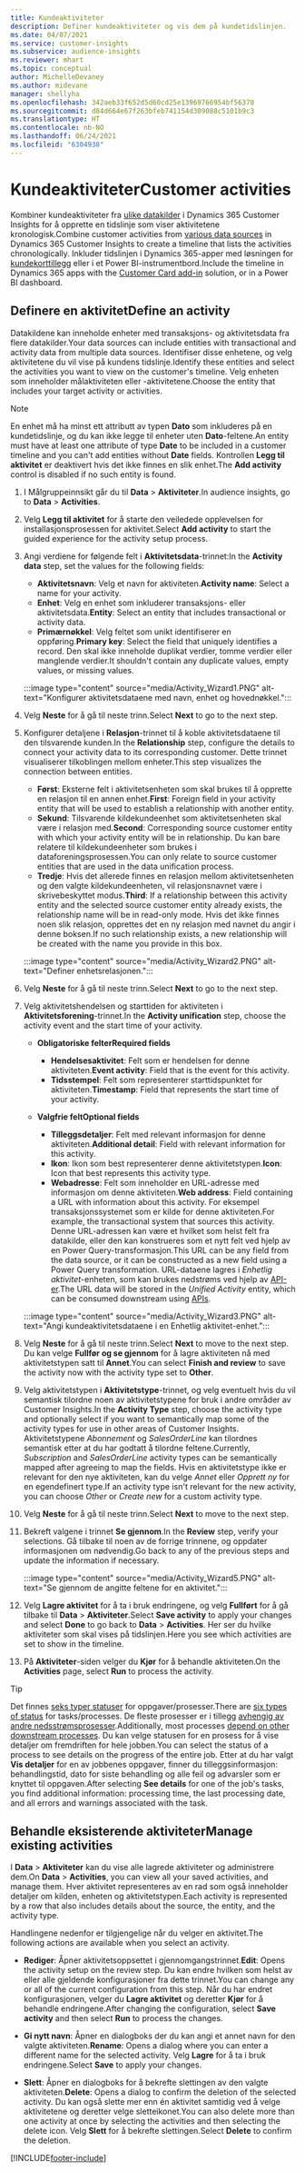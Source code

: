 ```yaml
---
title: Kundeaktiviteter
description: Definer kundeaktiviteter og vis dem på kundetidslinjen.
ms.date: 04/07/2021
ms.service: customer-insights
ms.subservice: audience-insights
ms.reviewer: mhart
ms.topic: conceptual
author: MichelleDevaney
ms.author: midevane
manager: shellyha
ms.openlocfilehash: 342aeb33f652d5d60cd25e13969766954bf56370
ms.sourcegitcommit: d84d664e67f263bfeb741154d309088c5101b9c3
ms.translationtype: HT
ms.contentlocale: nb-NO
ms.lasthandoff: 06/24/2021
ms.locfileid: "6304938"
---
```

# <a name="customer-activities"></a><span data-ttu-id="932c4-103">Kundeaktiviteter</span><span class="sxs-lookup"><span data-stu-id="932c4-103">Customer activities</span></span>

<span data-ttu-id="932c4-104">Kombiner kundeaktiviteter fra [ulike datakilder](data-sources.md) i Dynamics 365 Customer Insights for å opprette en tidslinje som viser aktivitetene kronologisk.</span><span class="sxs-lookup"><span data-stu-id="932c4-104">Combine customer activities from [various data sources](data-sources.md) in Dynamics 365 Customer Insights to create a timeline that lists the activities chronologically.</span></span> <span data-ttu-id="932c4-105">Inkluder tidslinjen i Dynamics 365-apper med løsningen for [kundekorttillegg](customer-card-add-in.md) eller i et Power BI-instrumentbord.</span><span class="sxs-lookup"><span data-stu-id="932c4-105">Include the timeline in Dynamics 365 apps with the [Customer Card add-in](customer-card-add-in.md) solution, or in a Power BI dashboard.</span></span>

## <a name="define-an-activity"></a><span data-ttu-id="932c4-106">Definere en aktivitet</span><span class="sxs-lookup"><span data-stu-id="932c4-106">Define an activity</span></span>

<span data-ttu-id="932c4-107">Datakildene kan inneholde enheter med transaksjons- og aktivitetsdata fra flere datakilder.</span><span class="sxs-lookup"><span data-stu-id="932c4-107">Your data sources can include entities with transactional and activity data from multiple data sources.</span></span> <span data-ttu-id="932c4-108">Identifiser disse enhetene, og velg aktivitetene du vil vise på kundens tidslinje.</span><span class="sxs-lookup"><span data-stu-id="932c4-108">Identify these entities and select the activities you want to view on the customer's timeline.</span></span> <span data-ttu-id="932c4-109">Velg enheten som inneholder målaktiviteten eller -aktivitetene.</span><span class="sxs-lookup"><span data-stu-id="932c4-109">Choose the entity that includes your target activity or activities.</span></span>

> [!NOTE]
> <span data-ttu-id="932c4-110">En enhet må ha minst ett attributt av typen **Dato** som inkluderes på en kundetidslinje, og du kan ikke legge til enheter uten **Dato**-feltene.</span><span class="sxs-lookup"><span data-stu-id="932c4-110">An entity must have at least one attribute of type **Date** to be included in a customer timeline and you can't add entities without **Date** fields.</span></span> <span data-ttu-id="932c4-111">Kontrollen **Legg til aktivitet** er deaktivert hvis det ikke finnes en slik enhet.</span><span class="sxs-lookup"><span data-stu-id="932c4-111">The **Add activity** control is disabled if no such entity is found.</span></span>

1. <span data-ttu-id="932c4-112">I Målgruppeinnsikt går du til **Data** > **Aktiviteter**.</span><span class="sxs-lookup"><span data-stu-id="932c4-112">In audience insights, go to **Data** > **Activities**.</span></span>

1. <span data-ttu-id="932c4-113">Velg **Legg til aktivitet** for å starte den veiledede opplevelsen for installasjonsprosessen for aktivitet.</span><span class="sxs-lookup"><span data-stu-id="932c4-113">Select **Add activity** to start the guided experience for the activity setup process.</span></span>

1. <span data-ttu-id="932c4-114">Angi verdiene for følgende felt i **Aktivitetsdata**-trinnet:</span><span class="sxs-lookup"><span data-stu-id="932c4-114">In the **Activity data** step, set the values for the following fields:</span></span>

   - <span data-ttu-id="932c4-115">**Aktivitetsnavn**: Velg et navn for aktiviteten.</span><span class="sxs-lookup"><span data-stu-id="932c4-115">**Activity name**: Select a name for your activity.</span></span>
   - <span data-ttu-id="932c4-116">**Enhet**: Velg en enhet som inkluderer transaksjons- eller aktivitetsdata.</span><span class="sxs-lookup"><span data-stu-id="932c4-116">**Entity**: Select an entity that includes transactional or activity data.</span></span>
   - <span data-ttu-id="932c4-117">**Primærnøkkel**: Velg feltet som unikt identifiserer en oppføring.</span><span class="sxs-lookup"><span data-stu-id="932c4-117">**Primary key**: Select the field that uniquely identifies a record.</span></span> <span data-ttu-id="932c4-118">Den skal ikke inneholde duplikat verdier, tomme verdier eller manglende verdier.</span><span class="sxs-lookup"><span data-stu-id="932c4-118">It shouldn't contain any duplicate values, empty values, or missing values.</span></span>

   :::image type="content" source="media/Activity_Wizard1.PNG" alt-text="Konfigurer aktivitetsdataene med navn, enhet og hovednøkkel.":::

1. <span data-ttu-id="932c4-120">Velg **Neste** for å gå til neste trinn.</span><span class="sxs-lookup"><span data-stu-id="932c4-120">Select **Next** to go to the next step.</span></span>

1. <span data-ttu-id="932c4-121">Konfigurer detaljene i **Relasjon**-trinnet til å koble aktivitetsdataene til den tilsvarende kunden.</span><span class="sxs-lookup"><span data-stu-id="932c4-121">In the **Relationship** step, configure the details to connect your activity data to its corresponding customer.</span></span> <span data-ttu-id="932c4-122">Dette trinnet visualiserer tilkoblingen mellom enheter.</span><span class="sxs-lookup"><span data-stu-id="932c4-122">This step visualizes the connection between entities.</span></span>  

   - <span data-ttu-id="932c4-123">**Først**: Eksterne felt i aktivitetsenheten som skal brukes til å opprette en relasjon til en annen enhet.</span><span class="sxs-lookup"><span data-stu-id="932c4-123">**First**: Foreign field in your activity entity that will be used to establish a relationship with another entity.</span></span>
   - <span data-ttu-id="932c4-124">**Sekund**: Tilsvarende kildekundeenhet som aktivitetsenheten skal være i relasjon med.</span><span class="sxs-lookup"><span data-stu-id="932c4-124">**Second**: Corresponding source customer entity with which your activity entity will be in relationship.</span></span> <span data-ttu-id="932c4-125">Du kan bare relatere til kildekundeenheter som brukes i dataforeningsprosessen.</span><span class="sxs-lookup"><span data-stu-id="932c4-125">You can only relate to source customer entities that are used in the data unification process.</span></span>
   - <span data-ttu-id="932c4-126">**Tredje**: Hvis det allerede finnes en relasjon mellom aktivitetsenheten og den valgte kildekundeenheten, vil relasjonsnavnet være i skrivebeskyttet modus.</span><span class="sxs-lookup"><span data-stu-id="932c4-126">**Third**: If a relationship between this activity entity and the selected source customer entity already exists, the relationship name will be in read-only mode.</span></span> <span data-ttu-id="932c4-127">Hvis det ikke finnes noen slik relasjon, opprettes det en ny relasjon med navnet du angir i denne boksen.</span><span class="sxs-lookup"><span data-stu-id="932c4-127">If no such relationship exists, a new relationship will be created with the name you provide in this box.</span></span>

   :::image type="content" source="media/Activity_Wizard2.PNG" alt-text="Definer enhetsrelasjonen.":::

1. <span data-ttu-id="932c4-129">Velg **Neste** for å gå til neste trinn.</span><span class="sxs-lookup"><span data-stu-id="932c4-129">Select **Next** to go to the next step.</span></span> 

1. <span data-ttu-id="932c4-130">Velg aktivitetshendelsen og starttiden for aktiviteten i **Aktivitetsforening**-trinnet.</span><span class="sxs-lookup"><span data-stu-id="932c4-130">In the **Activity unification** step, choose the activity event and the start time of your activity.</span></span> 
   - <span data-ttu-id="932c4-131">**Obligatoriske felter**</span><span class="sxs-lookup"><span data-stu-id="932c4-131">**Required fields**</span></span>
      - <span data-ttu-id="932c4-132">**Hendelsesaktivitet**: Felt som er hendelsen for denne aktiviteten.</span><span class="sxs-lookup"><span data-stu-id="932c4-132">**Event activity**: Field that is the event for this activity.</span></span>
      - <span data-ttu-id="932c4-133">**Tidsstempel**: Felt som representerer starttidspunktet for aktiviteten.</span><span class="sxs-lookup"><span data-stu-id="932c4-133">**Timestamp**: Field that represents the start time of your activity.</span></span>

   - <span data-ttu-id="932c4-134">**Valgfrie felt**</span><span class="sxs-lookup"><span data-stu-id="932c4-134">**Optional fields**</span></span>
      - <span data-ttu-id="932c4-135">**Tilleggsdetaljer**: Felt med relevant informasjon for denne aktiviteten.</span><span class="sxs-lookup"><span data-stu-id="932c4-135">**Additional detail**: Field with relevant information for this activity.</span></span>
      - <span data-ttu-id="932c4-136">**Ikon**: Ikon som best representerer denne aktivitetstypen.</span><span class="sxs-lookup"><span data-stu-id="932c4-136">**Icon**: Icon that best represents this activity type.</span></span>
      - <span data-ttu-id="932c4-137">**Webadresse**: Felt som inneholder en URL-adresse med informasjon om denne aktiviteten.</span><span class="sxs-lookup"><span data-stu-id="932c4-137">**Web address**: Field containing a URL with information about this activity.</span></span> <span data-ttu-id="932c4-138">For eksempel transaksjonssystemet som er kilde for denne aktiviteten.</span><span class="sxs-lookup"><span data-stu-id="932c4-138">For example, the transactional system that sources this activity.</span></span> <span data-ttu-id="932c4-139">Denne URL-adressen kan være et hvilket som helst felt fra datakilde, eller den kan konstrueres som et nytt felt ved hjelp av en Power Query-transformasjon.</span><span class="sxs-lookup"><span data-stu-id="932c4-139">This URL can be any field from the data source, or it can be constructed as a new field using a Power Query transformation.</span></span> <span data-ttu-id="932c4-140">URL-dataene lagres i *Enhetlig aktivitet*-enheten, som kan brukes nedstrøms ved hjelp av [API-er](apis.md).</span><span class="sxs-lookup"><span data-stu-id="932c4-140">The URL data will be stored in the *Unified Activity* entity, which can be consumed downstream using [APIs](apis.md).</span></span>
   
   :::image type="content" source="media/Activity_Wizard3.PNG" alt-text="Angi kundeaktivitetsdataene i en Enhetlig aktivitet-enhet.":::

1. <span data-ttu-id="932c4-142">Velg **Neste** for å gå til neste trinn.</span><span class="sxs-lookup"><span data-stu-id="932c4-142">Select **Next** to move to the next step.</span></span> <span data-ttu-id="932c4-143">Du kan velge **Fullfør og se gjennom** for å lagre aktiviteten nå med aktivitetstypen satt til **Annet**.</span><span class="sxs-lookup"><span data-stu-id="932c4-143">You can select **Finish and review** to save the activity now with the activity type set to **Other**.</span></span> 

1. <span data-ttu-id="932c4-144">Velg aktivitetstypen i **Aktivitetstype**-trinnet, og velg eventuelt hvis du vil semantisk tilordne noen av aktivitetstypene for bruk i andre områder av Customer Insights.</span><span class="sxs-lookup"><span data-stu-id="932c4-144">In the **Activity Type** step, choose the activity type and optionally select if you want to semantically map some of the activity types for use in other areas of Customer Insights.</span></span> <span data-ttu-id="932c4-145">Aktivitetstypene *Abonnement* og *SalesOrderLine* kan tilordnes semantisk etter at du har godtatt å tilordne feltene.</span><span class="sxs-lookup"><span data-stu-id="932c4-145">Currently, *Subscription* and *SalesOrderLine* activity types can be semantically mapped after agreeing to map the fields.</span></span> <span data-ttu-id="932c4-146">Hvis en aktivitetstype ikke er relevant for den nye aktiviteten, kan du velge *Annet* eller *Opprett ny* for en egendefinert type.</span><span class="sxs-lookup"><span data-stu-id="932c4-146">If an activity type isn't relevant for the new activity, you can choose *Other* or *Create new* for a custom activity type.</span></span>

1. <span data-ttu-id="932c4-147">Velg **Neste** for å gå til neste trinn.</span><span class="sxs-lookup"><span data-stu-id="932c4-147">Select **Next** to move to the next step.</span></span> 

1. <span data-ttu-id="932c4-148">Bekreft valgene i trinnet **Se gjennom**.</span><span class="sxs-lookup"><span data-stu-id="932c4-148">In the **Review** step, verify your selections.</span></span> <span data-ttu-id="932c4-149">Gå tilbake til noen av de forrige trinnene, og oppdater informasjonen om nødvendig.</span><span class="sxs-lookup"><span data-stu-id="932c4-149">Go back to any of the previous steps and update the information if necessary.</span></span>

   :::image type="content" source="media/Activity_Wizard5.PNG" alt-text="Se gjennom de angitte feltene for en aktivitet.":::
   
1. <span data-ttu-id="932c4-151">Velg **Lagre aktivitet** for å ta i bruk endringene, og velg **Fullført** for å gå tilbake til **Data** > **Aktiviteter**.</span><span class="sxs-lookup"><span data-stu-id="932c4-151">Select **Save activity** to apply your changes and select **Done** to go back to **Data** > **Activities**.</span></span> <span data-ttu-id="932c4-152">Her ser du hvilke aktiviteter som skal vises på tidslinjen.</span><span class="sxs-lookup"><span data-stu-id="932c4-152">Here you see which activities are set to show in the timeline.</span></span> 

1. <span data-ttu-id="932c4-153">På **Aktiviteter**-siden velger du **Kjør** for å behandle aktiviteten.</span><span class="sxs-lookup"><span data-stu-id="932c4-153">On the **Activities** page, select **Run** to process the activity.</span></span> 

> [!TIP]
> <span data-ttu-id="932c4-154">Det finnes [seks typer statuser](system.md#status-types) for oppgaver/prosesser.</span><span class="sxs-lookup"><span data-stu-id="932c4-154">There are [six types of status](system.md#status-types) for tasks/processes.</span></span> <span data-ttu-id="932c4-155">De fleste prosesser er i tillegg [avhengig av andre nedsstrømsprosesser](system.md#refresh-policies).</span><span class="sxs-lookup"><span data-stu-id="932c4-155">Additionally, most processes [depend on other downstream processes](system.md#refresh-policies).</span></span> <span data-ttu-id="932c4-156">Du kan velge statusen for en prosess for å vise detaljer om fremdriften for hele jobben.</span><span class="sxs-lookup"><span data-stu-id="932c4-156">You can select the status of a process to see details on the progress of the entire job.</span></span> <span data-ttu-id="932c4-157">Etter at du har valgt **Vis detaljer** for en av jobbenes oppgaver, finner du tilleggsinformasjon: behandlingstid, dato for siste behandling og alle feil og advarsler som er knyttet til oppgaven.</span><span class="sxs-lookup"><span data-stu-id="932c4-157">After selecting **See details** for one of the job's tasks, you find additional information: processing time, the last processing date, and all errors and warnings associated with the task.</span></span>


## <a name="manage-existing-activities"></a><span data-ttu-id="932c4-158">Behandle eksisterende aktiviteter</span><span class="sxs-lookup"><span data-stu-id="932c4-158">Manage existing activities</span></span>

<span data-ttu-id="932c4-159">I **Data** > **Aktiviteter** kan du vise alle lagrede aktiviteter og administrere dem.</span><span class="sxs-lookup"><span data-stu-id="932c4-159">On **Data** > **Activities**, you can view all your saved activities, and manage them.</span></span> <span data-ttu-id="932c4-160">Hver aktivitet representeres av en rad som også inneholder detaljer om kilden, enheten og aktivitetstypen.</span><span class="sxs-lookup"><span data-stu-id="932c4-160">Each activity is represented by a row that also includes details about the source, the entity, and the activity type.</span></span>

<span data-ttu-id="932c4-161">Handlingene nedenfor er tilgjengelige når du velger en aktivitet.</span><span class="sxs-lookup"><span data-stu-id="932c4-161">The following actions are available when you select an activity.</span></span> 

- <span data-ttu-id="932c4-162">**Rediger**: Åpner aktivitetsoppsettet i gjennomgangstrinnet.</span><span class="sxs-lookup"><span data-stu-id="932c4-162">**Edit**: Opens the activity setup on the review step.</span></span> <span data-ttu-id="932c4-163">Du kan endre hvilken som helst av eller alle gjeldende konfigurasjoner fra dette trinnet.</span><span class="sxs-lookup"><span data-stu-id="932c4-163">You can change any or all of the current configuration from this step.</span></span> <span data-ttu-id="932c4-164">Når du har endret konfigurasjonen, velger du **Lagre aktivitet** og deretter **Kjør** for å behandle endringene.</span><span class="sxs-lookup"><span data-stu-id="932c4-164">After changing the configuration, select **Save activity** and then select **Run** to process the changes.</span></span>

- <span data-ttu-id="932c4-165">**Gi nytt navn**: Åpner en dialogboks der du kan angi et annet navn for den valgte aktiviteten.</span><span class="sxs-lookup"><span data-stu-id="932c4-165">**Rename**: Opens a dialog where you can enter a different name for the selected activity.</span></span> <span data-ttu-id="932c4-166">Velg **Lagre** for å ta i bruk endringene.</span><span class="sxs-lookup"><span data-stu-id="932c4-166">Select **Save** to apply your changes.</span></span>

- <span data-ttu-id="932c4-167">**Slett**: Åpner en dialogboks for å bekrefte slettingen av den valgte aktiviteten.</span><span class="sxs-lookup"><span data-stu-id="932c4-167">**Delete**: Opens a dialog to confirm the deletion of the selected activity.</span></span> <span data-ttu-id="932c4-168">Du kan også slette mer enn én aktivitet samtidig ved å velge aktivitetene og deretter velge sletteikonet.</span><span class="sxs-lookup"><span data-stu-id="932c4-168">You can also delete more than one activity at once by selecting the activities and then selecting the delete icon.</span></span> <span data-ttu-id="932c4-169">Velg **Slett** for å bekrefte slettingen.</span><span class="sxs-lookup"><span data-stu-id="932c4-169">Select **Delete** to confirm the deletion.</span></span>

[!INCLUDE[footer-include](../includes/footer-banner.md)]
